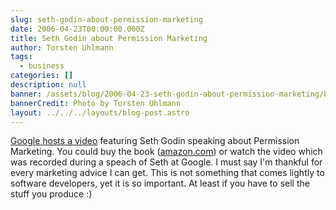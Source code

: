 ```yaml
---
slug: seth-godin-about-permission-marketing
date: 2006-04-23T00:00:00.000Z
title: Seth Godin about Permission Marketing
author: Torsten Uhlmann
tags:
  - business
categories: []
description: null
banner: /assets/blog/2006-04-23-seth-godin-about-permission-marketing/banner.jpg
bannerCredit: Photo by Torsten Uhlmann
layout: ../../../layouts/blog-post.astro
---
```


[Google hosts a video](http://video.google.com/videoplay?docid=-6909078385965257294&q=seth+godin&pl=true) featuring Seth Godin speaking about Permission Marketing. You could buy the book ([amazon.com](http://www.amazon.com/gp/product/1591841003/104-5590314-9124745?n=283155)) or watch the video which was recorded during a speach of Seth at Google. I must say I'm thankful for every marketing advice I can get. This is not something that comes lightly to software developers, yet it is so important. At least if you have to sell the stuff you produce :)

